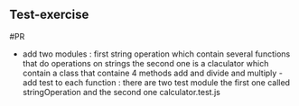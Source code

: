 ## Test-exercise

#PR 
- add two modules : first string operation which contain several functions that do operations on strings 
the second one is a claculator which contain a  class that containe 4 methods add and divide and multiply 
-add test to each function : there are two test module the first one called stringOperation and the second one calculator.test.js
